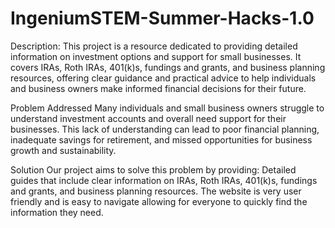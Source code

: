 # IngeniumSTEM-Summer-Hacks-1.0

Description:
This project is a resource dedicated to providing detailed information on investment options and support for small businesses. It covers IRAs, Roth IRAs, 401(k)s, fundings and grants, and business planning resources, offering clear guidance and practical advice to help individuals and business owners make informed financial decisions for their future.

Problem Addressed
Many individuals and small business owners struggle to understand investment accounts and overall need support for their businesses. This lack of understanding can lead to poor financial planning, inadequate savings for retirement, and missed opportunities for business growth and sustainability.

Solution
Our project aims to solve this problem by providing:
Detailed guides that include clear information on IRAs, Roth IRAs, 401(k)s, fundings and grants, and business planning resources. The website is very user friendly and is easy to navigate allowing for everyone to quickly find the information they need. 
